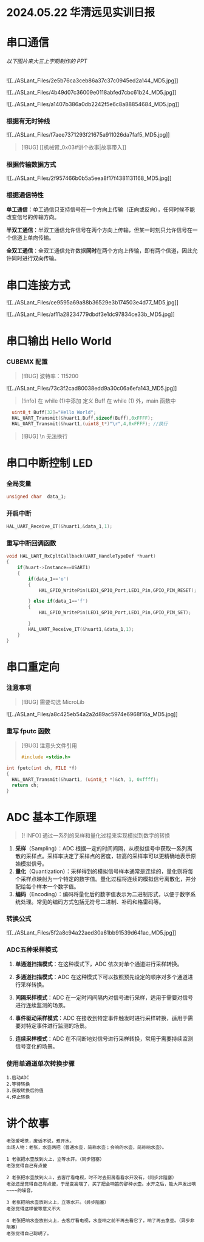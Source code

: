 # 2024.05.22 华清远见实训日报
# 串口通信
###### 以下图片来大三上学期制作的 PPT
![[../ASLant_Files/2e5b76ca3ceb86a37c37c0945ed2a144_MD5.jpg]]

![[../ASLant_Files/4b49d07c36009e0118abfed7cbc61b24_MD5.jpg]]

![[../ASLant_Files/a1407b386a0db2242f5e6c8a88854684_MD5.jpg]]
### 根据有无时钟线
![[../ASLant_Files/f7aee7371293f21675a911026da7faf5_MD5.jpg]]

> [!BUG] [[机械臂_0x03#讲个故事|故事带入]]

### 根据传输数据方式
![[../ASLant_Files/2f957466b0b5a5eea8f17f4381131168_MD5.jpg]]

### 根据通信特性

**单工通信**：单工通信只支持信号在一个方向上传输（正向或反向），任何时候不能改变信号的传输方向。

**半双工通信**：半双工通信允许信号在两个方向上传输，但某一时刻只允许信号在一个信道上单向传输。

**全双工通信**：全双工通信允许数据**同时**在两个方向上传输，即有两个信道，因此允许同时进行双向传输。

# 串口连接方式

![[../ASLant_Files/ce9595a69a88b36529e3b174503e4d77_MD5.jpg]]

![[../ASLant_Files/af11a28234779dbdf3e1dc97834ce33b_MD5.jpg]]

# 串口输出 Hello World

### CUBEMX 配置

> [!BUG] 波特率：115200

![[../ASLant_Files/73c3f2cad80038edd9a30c06a6efa143_MD5.jpg]]

> [!info] 在 while (1)中添加
> 定义 Buff 在 while (1) 外，main 函数中

```c
  uint8_t Buff[32]="Hello World";
  HAL_UART_Transmit(&huart1,Buff,sizeof(Buff),0xFFFF);
  HAL_UART_Transmit(&huart1,(uint8_t*)"\r",4,0xFFFF); //换行
```

> [!BUG]  \\n 无法换行
 
# 串口中断控制 LED

### 全局变量
```c
unsigned char  data_1;
```
### 开启中断
```c
HAL_UART_Receive_IT(&huart1,&data_1,1);
```

### 重写中断回调函数
```c
void HAL_UART_RxCpltCallback(UART_HandleTypeDef *huart)
{
    if(huart->Instance==USART1)
    {
        if(data_1=='o')
        {
            HAL_GPIO_WritePin(LED1_GPIO_Port,LED1_Pin,GPIO_PIN_RESET);

        } else if(data_1=='f')
        {
            HAL_GPIO_WritePin(LED1_GPIO_Port,LED1_Pin,GPIO_PIN_SET);

        }
        HAL_UART_Receive_IT(&huart1,&data_1,1);
    }
}
```

# 串口重定向

### 注意事项

> [!BUG] 需要勾选 MicroLib

![[../ASLant_Files/a8c425eb54a2a2d89ac5974e6968f16a_MD5.jpg]]

### 重写 fputc 函数

> [!BUG] 注意头文件引用
> ```c
> #include <stdio.h>
> ```

```c
int fputc(int ch, FILE *f)
{
  HAL_UART_Transmit(&huart1, (uint8_t *)&ch, 1, 0xffff);
  return ch;
}
```

# ADC 基本工作原理

> [! INFO] 通过一系列的采样和量化过程来实现模拟到数字的转换

1. **采样**（Sampling）：ADC 根据一定的时间间隔，从模拟信号中获取一系列离散的采样点。采样率决定了采样点的密度，较高的采样率可以更精确地表示原始模拟信号。
2. **量化**（Quantization）：采样得到的模拟信号样本通常是连续的，量化则将每个采样点映射为一个特定的数字值。量化过程将连续的模拟信号离散化，并分配给每个样本一个数字值。
3. **编码**（Encoding）：编码将量化后的数字值表示为二进制形式，以便于数字系统处理。常见的编码方式包括无符号二进制、补码和格雷码等。

### 转换公式

![[../ASLant_Files/5f2a8c94a22aed30a61bb91539d641ac_MD5.jpg]]

### ADC五种采样模式

1. **单通道扫描模式**：在这种模式下，ADC 依次对单个通道进行采样转换。

2. **多通道扫描模式**：ADC 在这种模式下可以按照预先设定的顺序对多个通道进行采样转换。

3. **间隔采样模式**：ADC 在一定时间间隔内对信号进行采样，适用于需要对信号进行连续监测的场景。

4. **事件驱动采样模式**：ADC 在接收到特定事件触发时进行采样转换，适用于需要对特定事件进行监测的场景。

5. **连续采样模式**：ADC 在不间断地对信号进行采样转换，常用于需要持续监测信号变化的场景。

### 使用单通道单次转换步骤

```text
1.启动ADC
2.等待转换
3.获取转换后的值
4.停止转换
```



















































# 讲个故事
```text
老张爱喝茶，废话不说，煮开水。
出场人物：老张，水壶两把（普通水壶，简称水壶；会响的水壶，简称响水壶）。

1 老张把水壶放到火上，立等水开。（同步阻塞）
老张觉得自己有点傻

2 老张把水壶放到火上，去客厅看电视，时不时去厨房看看水开没有。（同步非阻塞）
老张还是觉得自己有点傻，于是变高端了，买了把会响笛的那种水壶。水开之后，能大声发出嘀~~~~的噪音。

3 老张把响水壶放到火上，立等水开。（异步阻塞）
老张觉得这样傻等意义不大

4 老张把响水壶放到火上，去客厅看电视，水壶响之前不再去看它了，响了再去拿壶。（异步非阻塞）
老张觉得自己聪明了。
```

